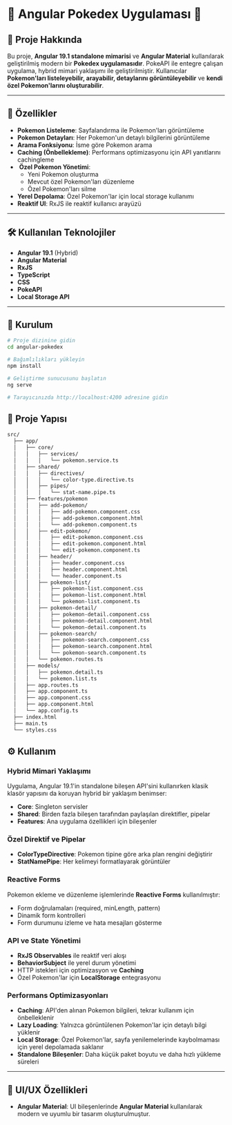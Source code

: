 # 🌟 Angular Pokedex Uygulaması 🌟

## 📖 Proje Hakkında

Bu proje, **Angular 19.1 standalone mimarisi** ve **Angular Material** kullanılarak geliştirilmiş modern bir **Pokedex uygulamasıdır**. PokeAPI ile entegre çalışan uygulama, hybrid mimari yaklaşımı ile geliştirilmiştir. Kullanıcılar **Pokemon'ları listeleyebilir, arayabilir, detaylarını görüntüleyebilir** ve **kendi özel Pokemon'larını oluşturabilir**.

---

## 🚀 Özellikler

-  **Pokemon Listeleme**: Sayfalandırma ile Pokemon'ları görüntüleme
-  **Pokemon Detayları**: Her Pokemon'un detaylı bilgilerini görüntüleme
-  **Arama Fonksiyonu**: İsme göre Pokemon arama
-  **Caching (Önbellekleme)**: Performans optimizasyonu için API yanıtlarını cachingleme
- ️ **Özel Pokemon Yönetimi**:
  - Yeni Pokemon oluşturma
  - Mevcut özel Pokemon'ları düzenleme
  - Özel Pokemon'ları silme
-  **Yerel Depolama**: Özel Pokemon'lar için local storage kullanımı
-  **Reaktif UI**: RxJS ile reaktif kullanıcı arayüzü

---

## 🛠️ Kullanılan Teknolojiler

- **Angular 19.1** (Hybrid)
- **Angular Material**
- **RxJS**
- **TypeScript**
- **CSS**
- **PokeAPI**
- **Local Storage API**

---

## 📝 Kurulum

```bash
# Proje dizinine gidin
cd angular-pokedex

# Bağımlılıkları yükleyin
npm install

# Geliştirme sunucusunu başlatın
ng serve

# Tarayıcınızda http://localhost:4200 adresine gidin

```


## 📁 Proje Yapısı

```bash
src/
  ├── app/
  │   ├── core/
  │   │   ├── services/
  │   │   │   └── pokemon.service.ts
  │   ├── shared/
  │   │   ├── directives/
  │   │   │   └── color-type.directive.ts
  │   │   ├── pipes/
  │   │   │   └── stat-name.pipe.ts
  │   ├── features/pokemon
  │   │   ├── add-pokemon/
  │   │   │   ├── add-pokemon.component.css
  │   │   │   ├── add-pokemon.component.html
  │   │   │   └── add-pokemon.component.ts
  │   │   ├── edit-pokemon/
  │   │   │   ├── edit-pokemon.component.css
  │   │   │   ├── edit-pokemon.component.html
  │   │   │   └── edit-pokemon.component.ts
  │   │   ├── header/
  │   │   │   ├── header.component.css
  │   │   │   ├── header.component.html
  │   │   │   └── header.component.ts
  │   │   ├── pokemon-list/
  │   │   │   ├── pokemon-list.component.css
  │   │   │   ├── pokemon-list.component.html
  │   │   │   └── pokemon-list.component.ts
  │   │   ├── pokemon-detail/
  │   │   │   ├── pokemon-detail.component.css
  │   │   │   ├── pokemon-detail.component.html
  │   │   │   └── pokemon-detail.component.ts
  │   │   ├── pokemon-search/
  │   │   │   ├── pokemon-search.component.css
  │   │   │   ├── pokemon-search.component.html
  │   │   │   └── pokemon-search.component.ts
  │   │   └── pokemon.routes.ts
  │   ├── models/
  │   │   ├── pokemon.detail.ts
  │   │   └── pokemon.list.ts
  │   ├── app.routes.ts
  │   ├── app.component.ts
  │   ├── app.component.css
  │   ├── app.component.html
  │   └── app.config.ts
  ├── index.html
  ├── main.ts
  └── styles.css
```
## ⚙️ Kullanım

### Hybrid Mimari Yaklaşımı

Uygulama, Angular 19.1'in standalone bileşen API'sini kullanırken klasik klasör yapısını da koruyan hybrid bir yaklaşım benimser:

- **Core**: Singleton servisler
- **Shared**: Birden fazla bileşen tarafından paylaşılan direktifler, pipelar
- **Features**: Ana uygulama özellikleri için bileşenler

### Özel Direktif ve Pipelar

- **ColorTypeDirective**: Pokemon tipine göre arka plan rengini değiştirir
- **StatNamePipe**: Her kelimeyi formatlayarak görüntüler

### Reactive Forms

Pokemon ekleme ve düzenleme işlemlerinde **Reactive Forms** kullanılmıştır:

- Form doğrulamaları (required, minLength, pattern)
- Dinamik form kontrolleri
- Form durumunu izleme ve hata mesajları gösterme

### API ve State Yönetimi

- **RxJS Observables** ile reaktif veri akışı
- **BehaviorSubject** ile yerel durum yönetimi
- HTTP istekleri için optimizasyon ve **Caching**
- Özel Pokemon'lar için **LocalStorage** entegrasyonu

### Performans Optimizasyonları

- **Caching**: API'den alınan Pokemon bilgileri, tekrar kullanım için önbelleklenir
- **Lazy Loading**: Yalnızca görüntülenen Pokemon'lar için detaylı bilgi yüklenir
- **Local Storage**: Özel Pokemon'lar, sayfa yenilemelerinde kaybolmaması için yerel depolamada saklanır
- **Standalone Bileşenler**: Daha küçük paket boyutu ve daha hızlı yükleme süreleri

---

## 🎨 UI/UX Özellikleri

- **Angular Material**: UI bileşenlerinde **Angular Material** kullanılarak modern ve uyumlu bir tasarım oluşturulmuştur.
